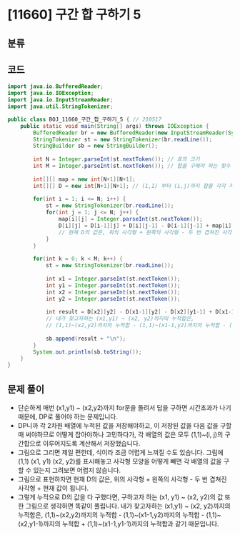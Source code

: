 # [11660] 구간 합 구하기 5 

## 분류
>


## 코드
```java
import java.io.BufferedReader;
import java.io.IOException;
import java.io.InputStreamReader;
import java.util.StringTokenizer;

public class BOJ_11660_구간_합_구하기_5 { // 210517
	public static void main(String[] args) throws IOException {
		BufferedReader br = new BufferedReader(new InputStreamReader(System.in));
		StringTokenizer st = new StringTokenizer(br.readLine());
		StringBuilder sb = new StringBuilder();
		
		int N = Integer.parseInt(st.nextToken()); // 표의 크기
		int M = Integer.parseInt(st.nextToken()); // 합을 구해야 하는 횟수
		
		int[][] map = new int[N+1][N+1];
		int[][] D = new int[N+1][N+1]; // (1,1) 부터 (i,j)까지 합을 각각 저장해놓은 2차원 배열
		
		for(int i = 1; i <= N; i++) {
			st = new StringTokenizer(br.readLine());
			for(int j = 1; j <= N; j++) {
				map[i][j] = Integer.parseInt(st.nextToken());
				D[i][j] = D[i-1][j] + D[i][j-1] - D[i-1][j-1] + map[i][j];
				// 현재 D의 값은, 위의 사각형 + 왼쪽의 사각형 - 두 번 겹쳐진 사각형 + 현재 값. 그림으로 이해하면 편함!
			}
		}
		
		for(int k = 0; k < M; k++) {
			st = new StringTokenizer(br.readLine());
			
			int x1 = Integer.parseInt(st.nextToken());
			int y1 = Integer.parseInt(st.nextToken());
			int x2 = Integer.parseInt(st.nextToken());
			int y2 = Integer.parseInt(st.nextToken());
			
			int result = D[x2][y2] - D[x1-1][y2] - D[x2][y1-1] + D[x1-1][y1-1];
			// 내가 찾고자하는 (x1,y1) ~ (x2, y2)까지의 누적합은,
			// (1,1)~(x2,y2)까지의 누적합 - (1,1)~(x1-1,y2)까지의 누적합 - (1,1)~(x2,y1-1)까지의 누적합 + (1,1)~(x1-1,y1-1)까지의 누적합
			
			sb.append(result + "\n");
		}
		System.out.println(sb.toString());
	}
}
```

## 문제 풀이
- 단순하게 매번 (x1,y1) ~ (x2,y2)까지 for문을 돌려서 답을 구하면 시간초과가 나기 때문에, DP로 풀어야 하는 문제입니다.
- DP니까 각 2차원 배열에 누적된 값을 저장해야하고, 이 저장된 값을 다음 값을 구할 때 써야하므로 어떻게 잡아야하나 고민하다가, 각 배열의 값은 모두 (1,1)~(i, j)의 구간합으로 이루어지도록 계산해서 저장했습니다.
- 그림으로 그리면 제일 편한데, 식이라 조금 어렵게 느껴질 수도 있습니다. 그림에 (1,1) (x1, y1) (x2, y2)를 표시해놓고 사각형 모양을 어떻게 빼면 각 배열의 값을 구할 수 있는지 그려보면 어렵지 않습니다.
- 그림으로 표현하자면 현재 D의 값은, 위의 사각형 + 왼쪽의 사각형 - 두 번 겹쳐진 사각형 + 현재 값이 됩니다.
- 그렇게 누적으로 D의 값을 다 구했다면, 구하고자 하는 (x1, y1) ~ (x2, y2)의 값 또한 그림으로 생각하면 똑같이 풀립니다.
내가 찾고자하는 (x1,y1) ~ (x2, y2)까지의 누적합은,  (1,1)~(x2,y2)까지의 누적합 - (1,1)~(x1-1,y2)까지의 누적합 - (1,1)~(x2,y1-1)까지의 누적합 + (1,1)~(x1-1,y1-1)까지의 누적합과 같기 때문입니다.